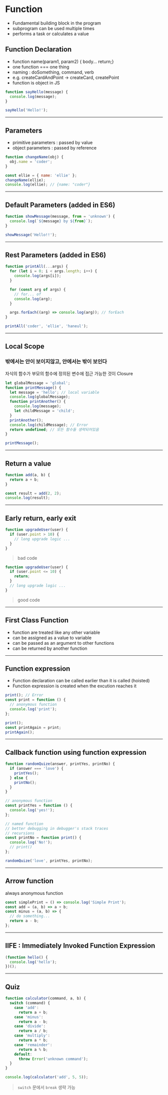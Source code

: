 # Function

- Fundamental building block in the program
- subprogram can be used multiple times
- performs a task or calculates a value

## Function Declaration

- function name(param1, param2) { body... return;}
- one function === one thing
- naming : doSomething, command, verb
- e.g. createCardAndPoint -> createCard, createPoint
- function is object in JS

```js
function sayHello(message) {
  console.log(message);
}

sayHello('Hello!');
```

---

## Parameters

- primitive parameters : passed by value
- object parameters : passed by reference

```js
function changeName(obj) {
  obj.name = 'coder';
}

const ellie = { name: 'ellie' };
changeName(ellie);
console.log(ellie); // {name: "coder"}
```

---

## Default Parameters (added in ES6)

```js
function showMessage(message, from = 'unknown') {
  console.log(`${message} by ${from}`);
}

showMessage('Hello!!');
```

---

## Rest Parameters (added in ES6)

```js
function printAll(...args) {
  for (let i = 0; i < args.length; i++) {
    console.log(args[i]);
  }

  for (const arg of args) {
    // for... of
    console.log(arg);
  }

  args.forEach((arg) => console.log(arg)); // forEach
}

printAll('coder', 'ellie', 'haneul');
```

---

## Local Scope

### **밖에서는 안이 보이지않고, 안에서는 밖이 보인다**

자식의 함수가 부모의 함수에 정의된 변수에 접근 가능한 것이 Closure

```js
let globalMessage = 'global';
function printMessage() {
  let message = 'hello'; // local variable
  console.log(globalMessage);
  function printAnother() {
    console.log(message);
    let childMessage = 'child';
  }
  printAnother();
  console.log(childMessage); // Error
  return undefined; // 모든 함수들 생략되어있음
}

printMessage();
```

---

## Return a value

```js
function add(a, b) {
  return a + b;
}

const result = add(2, 2);
console.log(result);
```

---

## Early return, early exit

```js
function upgradeUser(user) {
  if (user.point > 10) {
    // long upgrade logic ...
  }
}
```

> bad code

```js
function upgradeUser(user) {
  if (user.point <= 10) {
    return;
  }
  // long upgrade logic ...
}
```

> good code

---

## First Class Function

- function are treated like any other variable
- can be assigned as a value to variable
- can be passed as an argument to other functions
- can be returned by another function

---

## Function expression

- Function declaration can be called earlier than it is called (hoisted)
- Function expression is created when the excution reaches it

```js
print(); // Error
const print = function () {
  // anonymous function
  console.log('print');
};

print();
const printAgain = print;
printAgain();
```

---

## Callback function using function expression

```js
function randomQuize(answer, printYes, printNo) {
  if (answer === 'love') {
    printYes();
  } else {
    printNo();
  }
}

// anonymous function
const printYes = function () {
  console.log('yes!');
};

// named function
// better debugging in debugger's stack traces
// recursions
const printNo = function print() {
  console.log('No!');
  // print()
};

randomQuize('love', printYes, printNo);
```

---

## Arrow function

always anonymous function

```js
const simplePrint = () => console.log('Simple Print');
const add = (a, b) => a + b;
const minus = (a, b) => {
  // do something...
  return a - b;
};
```

---

## IIFE : Immediately Invoked Function Expression

```js
(function hello() {
  console.log('hello');
})();
```

---

## Quiz

```js
function calculator(command, a, b) {
  switch (command) {
    case 'add':
      return a + b;
    case 'minus':
      return a - b;
    case 'divide':
      return a / b;
    case 'multiply':
      return a * b;
    case 'remainder':
      return a % b;
    default:
      throw Error('unknown command');
  }
}

console.log(calculator('add', 5, 5));
```

> `switch` 문에서 `break` 생략 가능
